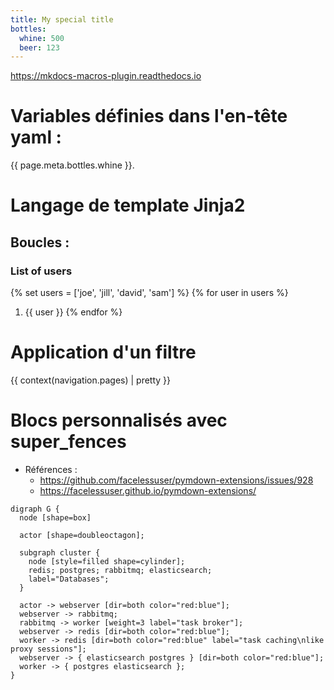 ```yaml
---
title: My special title
bottles:
  whine: 500
  beer: 123
---
```



<https://mkdocs-macros-plugin.readthedocs.io>


# Variables définies dans l'en-tête yaml :

{{ page.meta.bottles.whine }}.


# Langage de template Jinja2 

## Boucles :

### List of users
{% set users = ['joe', 'jill', 'david', 'sam'] %}
{% for user in users %}
1. {{ user }}
{% endfor %}

# Application d'un filtre 

{{ context(navigation.pages) | pretty }}


# Blocs personnalisés avec super_fences

* Références : 
  * <https://github.com/facelessuser/pymdown-extensions/issues/928>
  * <https://facelessuser.github.io/pymdown-extensions/>

```graphviz engine="dot"
digraph G {
  node [shape=box]

  actor [shape=doubleoctagon];

  subgraph cluster {
    node [style=filled shape=cylinder];
    redis; postgres; rabbitmq; elasticsearch;
    label="Databases";
  }
  
  actor -> webserver [dir=both color="red:blue"];
  webserver -> rabbitmq;
  rabbitmq -> worker [weight=3 label="task broker"];
  webserver -> redis [dir=both color="red:blue"];
  worker -> redis [dir=both color="red:blue" label="task caching\nlike proxy sessions"];
  webserver -> { elasticsearch postgres } [dir=both color="red:blue"];
  worker -> { postgres elasticsearch };
}
```